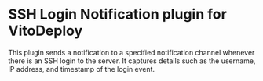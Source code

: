 # SSH Login Notification plugin for VitoDeploy

This plugin sends a notification to a specified notification channel whenever there is an SSH login to the server. It captures details such as the username, IP address, and timestamp of the login event.
